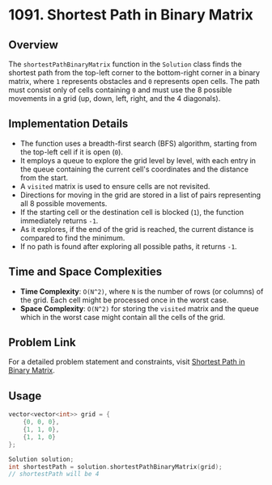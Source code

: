 # 1091. Shortest Path in Binary Matrix

## Overview
The `shortestPathBinaryMatrix` function in the `Solution` class finds the shortest path from the top-left corner to the bottom-right corner in a binary matrix, where `1` represents obstacles and `0` represents open cells. The path must consist only of cells containing `0` and must use the 8 possible movements in a grid (up, down, left, right, and the 4 diagonals).

## Implementation Details
- The function uses a breadth-first search (BFS) algorithm, starting from the top-left cell if it is open (`0`).
- It employs a queue to explore the grid level by level, with each entry in the queue containing the current cell's coordinates and the distance from the start.
- A `visited` matrix is used to ensure cells are not revisited.
- Directions for moving in the grid are stored in a list of pairs representing all 8 possible movements.
- If the starting cell or the destination cell is blocked (`1`), the function immediately returns `-1`.
- As it explores, if the end of the grid is reached, the current distance is compared to find the minimum.
- If no path is found after exploring all possible paths, it returns `-1`.

## Time and Space Complexities
- **Time Complexity**: `O(N^2)`, where `N` is the number of rows (or columns) of the grid. Each cell might be processed once in the worst case.
- **Space Complexity**: `O(N^2)` for storing the `visited` matrix and the queue which in the worst case might contain all the cells of the grid.

## Problem Link
For a detailed problem statement and constraints, visit [Shortest Path in Binary Matrix](https://leetcode.com/problems/shortest-path-in-binary-matrix/).

## Usage
```cpp
vector<vector<int>> grid = {
    {0, 0, 0},
    {1, 1, 0},
    {1, 1, 0}
};

Solution solution;
int shortestPath = solution.shortestPathBinaryMatrix(grid);
// shortestPath will be 4
